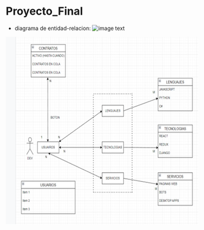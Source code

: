 # Proyecto_Final

- diagrama de entidad-relacion:
![image text](https://media.makeameme.org/created/este-proyecto-esta.jpg)

<img height="490" src="./diagrama-entidad-relacion.jpg" />
